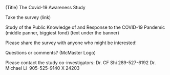 (Title)  The Covid-19 Awareness Study


Take the survey (link)

Study of the Public Knowledge of and Response to the COVID-19 Pandemic (middle panner, biggiest fond)
(text under the banner)


Please share the survey with anyone who might be interested!

Questions or comments?
(McMaster Logo)

Please contact the study co-investigators:
Dr. CF Shi
​289-527-6192
Dr. Michael Li
​ 905-525-9140 X 24203

